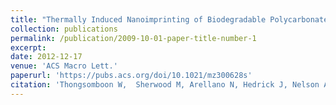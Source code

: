 ```yaml
---
title: "Thermally Induced Nanoimprinting of Biodegradable Polycarbonates Using Dynamic Covalent Cross-Links"
collection: publications
permalink: /publication/2009-10-01-paper-title-number-1
excerpt: 
date: 2012-12-17
venue: 'ACS Macro Lett.'
paperurl: 'https://pubs.acs.org/doi/10.1021/mz300628s'
citation: 'Thongsomboon W,  Sherwood M, Arellano N, Hedrick J, Nelson A. “Thermally Induced Nanoimprinting of Biodegradable Polycarbonates Using Dynamic Covalent Cross-Links.” ACS Macro Lett.( 2013), 2, 19−22.(doi: 10.1021/mz300628s)'
---
```




